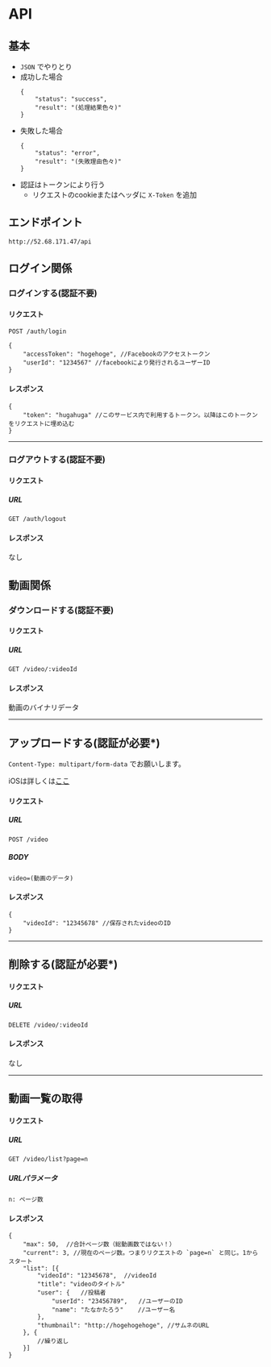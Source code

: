 # API

## 基本

- `JSON` でやりとり
- 成功した場合
	```
	{
		"status": "success",
		"result": "(処理結果色々)"
	}
	```
- 失敗した場合
	```
	{
		"status": "error",
		"result": "(失敗理由色々)"
	}
	```
- 認証はトークンにより行う
	- リクエストのcookieまたはヘッダに `X-Token` を追加

## エンドポイント

```
http://52.68.171.47/api
```

## ログイン関係


### ログインする(認証不要)

#### リクエスト

```
POST /auth/login
```

```
{
	"accessToken": "hogehoge", //Facebookのアクセストークン
	"userId": "1234567" //facebookにより発行されるユーザーID
}
```

#### レスポンス

```
{
	"token": "hugahuga" //このサービス内で利用するトークン。以降はこのトークンをリクエストに埋め込む
}
```

------

### ログアウトする(認証不要)

#### リクエスト

##### URL

```
GET /auth/logout
```

#### レスポンス

なし

## 動画関係

### ダウンロードする(認証不要)

#### リクエスト

##### URL

```
GET /video/:videoId
```

#### レスポンス

動画のバイナリデータ

------

## アップロードする(****認証が必要*****)

`Content-Type: multipart/form-data` でお願いします。

iOSは詳しくは[ここ](http://stackoverflow.com/questions/24250475/post-multipart-form-data-with-objective-c)

#### リクエスト

##### URL

```
POST /video
```

##### BODY

```
video=(動画のデータ)
```

#### レスポンス

```
{
	"videoId": "12345678" //保存されたvideoのID
}
```

------

## 削除する(****認証が必要*****)

#### リクエスト

##### URL

```
DELETE /video/:videoId
```

#### レスポンス

なし

------

## 動画一覧の取得

#### リクエスト

##### URL

```
GET /video/list?page=n
```

##### URLパラメータ

`n: ページ数`

#### レスポンス

```
{
	"max": 50,	//合計ページ数（総動画数ではない！）
	"current": 3, //現在のページ数。つまりリクエストの `page=n` と同じ。1からスタート
	"list": [{
		"videoId": "12345678",	//videoId
		"title": "videoのタイトル"
		"user": {	//投稿者
			"userId": "23456789",	//ユーザーのID
			"name": "たなかたろう"	//ユーザー名
		},
		"thumbnail": "http://hogehogehoge",	//サムネのURL
	}, {
		//繰り返し
	}]
}
```
